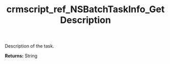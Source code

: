 ﻿---
title: crmscript_ref_NSBatchTaskInfo_GetDescription
description: String NSBatchTaskInfo.GetDescription()
intellisense: NSBatchTaskInfo.GetDescription
keywords: NSBatchTaskInfo, GetDescription
so.topic: reference
---

Description of the task.

**Returns:** String


